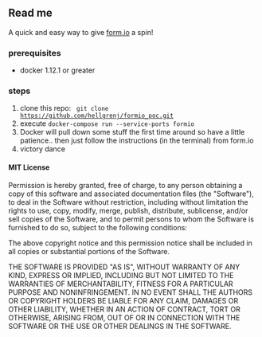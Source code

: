 
## Read me

A quick and easy way to give [form.io](https://form.io/) a spin!


### prerequisites
* docker 1.12.1 or greater

### steps

1) clone this repo: <code> git clone https://github.com/hellgrenj/formio_poc.git</code>  
2) execute <code>docker-compose run --service-ports formio</code>  
3) Docker will pull down some stuff the first time around so have a little patience..
then just follow the instructions (in the terminal) from form.io  
4) victory dance




#### MIT License

Permission is hereby granted, free of charge, to any person obtaining a copy of this software and associated documentation files (the "Software"), to deal in the Software without restriction, including without limitation the rights to use, copy, modify, merge, publish, distribute, sublicense, and/or sell copies of the Software, and to permit persons to whom the Software is furnished to do so, subject to the following conditions:

The above copyright notice and this permission notice shall be included in all copies or substantial portions of the Software.

THE SOFTWARE IS PROVIDED "AS IS", WITHOUT WARRANTY OF ANY KIND, EXPRESS OR IMPLIED, INCLUDING BUT NOT LIMITED TO THE WARRANTIES OF MERCHANTABILITY, FITNESS FOR A PARTICULAR PURPOSE AND NONINFRINGEMENT. IN NO EVENT SHALL THE AUTHORS OR COPYRIGHT HOLDERS BE LIABLE FOR ANY CLAIM, DAMAGES OR OTHER LIABILITY, WHETHER IN AN ACTION OF CONTRACT, TORT OR OTHERWISE, ARISING FROM, OUT OF OR IN CONNECTION WITH THE SOFTWARE OR THE USE OR OTHER DEALINGS IN THE SOFTWARE.
